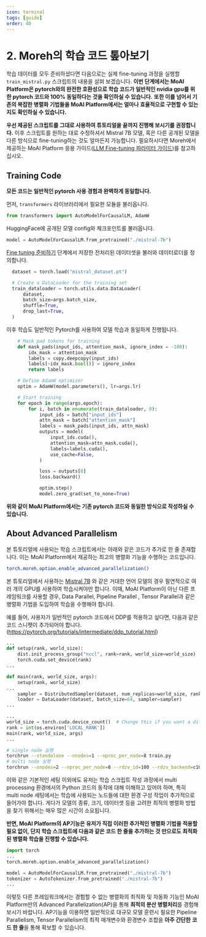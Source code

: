 ```yaml
---
icon: terminal
tags: [guide]
order: 40
---
```

# 2. Moreh의 학습 코드 톺아보기

학습 데이터를 모두 준비하셨다면 다음으로는 실제 fine-tuning 과정을 실행할 `train_mistral.py` 스크립트의 내용을 살펴 보겠습니다. **이번 단계에서는 MoAI Platform은 pytorch와의 완전한 호환성으로 학습 코드가 일반적인 nvidia gpu를 위한 pytorch 코드와 100% 동일하다는 것을 확인하실 수 있습니다.** **또한 이를 넘어서 기존의 복잡한 병렬화 기법들을 MoAI Platform에서는 얼마나 효율적으로 구현할 수 있는지도 확인하실 수 있습니다.**

**우선 제공된 스크립트를 그대로 사용하여 튜토리얼을 끝까지 진행해 보시기를 권장합니다.** 이후 스크립트를 원하는 대로 수정하셔서 Mistral 7B 모델, 혹은 다른 공개된 모델을 다른 방식으로 fine-tuning하는 것도 얼마든지 가능합니다. 필요하시다면 Moreh에서 제공하는 MoAI Platform 응용 가이드([LLM Fine-tuning 파라미터 가이드](/Supported_Documents/LLM_param_guide.md))를 참고하십시오.

## Training Code

**모든 코드는 일반적인 pytorch 사용 경험과 완벽하게 동일합니다.** 

먼저, `transformers` 라이브러리에서 필요한 모듈을 불러옵니다.

```python
from transformers import AutoModelForCausalLM, AdamW
```

HuggingFace에 공개된 모델 config와 체크포인트를 불러옵니다. 

```python
model = AutoModelForCausalLM.from_pretrained("./mistral-7b")
```

[Fine tuning 준비하기](1_Fine-tuning_준비하기.md) 단계에서 저장한 전처리된 데이터셋을 불러와 데이터로더를 정의합니다. 

```python
  dataset = torch.load("mistral_dataset.pt")

  # Create a DataLoader for the training set
  train_dataloader = torch.utils.data.DataLoader(
      dataset,
      batch_size=args.batch_size,
      shuffle=True,
      drop_last=True,
  )
```

이후 학습도 일반적인 Pytorch를 사용하여 모델 학습과 동일하게 진행됩니다. 

```python
    # Mask pad tokens for training
    def mask_pads(input_ids, attention_mask, ignore_index = -100):
        idx_mask = attention_mask
        labels = copy.deepcopy(input_ids)
        labels[~idx_mask.bool()] = ignore_index
        return labels

    # Define AdamW optimizer
    optim = AdamW(model.parameters(), lr=args.lr)

    # Start training
    for epoch in range(args.epoch):
        for i, batch in enumerate(train_dataloader, 0):
            input_ids = batch["input_ids"]
            attn_mask = batch["attention_mask"]
            labels = mask_pads(input_ids, attn_mask)
            outputs = model(
                input_ids.cuda(),
                attention_mask=attn_mask.cuda(),
                labels=labels.cuda(),
                use_cache=False,
            )

            loss = outputs[0]
            loss.backward()

            optim.step()
            model.zero_grad(set_to_none=True)
```

**위와 같이 MoAI Platform에서는 기존 pytorch 코드와 동일한 방식으로 작성하실 수 있습니다.**

## About Advanced Parallelism

본 튜토리얼에 사용되는 학습 스크립트에서는 아래와 같은 코드가 추가로 한 줄 존재합니다. 이는 MoAI Platform에서 제공하는 최고의 병렬화 기능을 수행하는 코드입니다.

```bash
torch.moreh.option.enable_advanced_parallelization()
```

본 튜토리얼에서 사용하는 [Mistral 7B](https://mistral.ai/news/announcing-mistral-7b/) 와 같은 거대한 언어 모델의 경우 필연적으로 여러 개의 GPU를 사용하여 학습시켜야만 합니다. 이때, MoAI Platform이 아닌 다른 프레임워크를 사용할 경우, Data Parallel, Pipeline Parallel , Tensor Parallel과 같은 병렬화 기법을 도입하여 학습을 수행해야 합니다. 

예를 들어, 사용자가 일반적인 pytorch 코드에서 DDP를 적용하고 싶다면, 다음과 같은 코드 스니펫이 추가되어야 합니다. (https://pytorch.org/tutorials/intermediate/ddp_tutorial.html)

```python
...
def setup(rank, world_size):
    dist.init_process_group("nccl", rank=rank, world_size=world_size)
    torch.cuda.set_device(rank)
...

def main(rank, world_size, args):
	setup(rank, world_size)
...
	sampler = DistributedSampler(dataset, num_replicas=world_size, rank=rank)
	loader = DataLoader(dataset, batch_size=64, sampler=sampler)
...

...
world_size = torch.cuda.device_count()  # Change this if you want a different number of GPUs
rank = int(os.environ['LOCAL_RANK'])
main(rank, world_size, args)
...
```

```bash
# single node 실행
torchrun --standalone --nnodes=1 --nproc_per_node=8 train.py
# multi node 실행
torchrun --nnodes=2 --nproc_per_node=8 --rdzv_id=100 --rdzv_backend=c10d --rdzv_endpoint=$MASTER_ADDR:29400 train.py
```

이와 같은 기본적인 세팅 이외에도 유저는 학습 스크립트 작성 과정에서 multi processing 환경에서의 Python 코드의 동작에 대해 이해하고 있어야 하며, 특히 multi node 세팅에서는 학습에 사용되는 노드들에 대한 환경 구성 작업이 추가적으로 들어가야 합니다. 게다가 모델의 종류, 크기, 데이터셋 등을 고려한 최적의 병렬화 방법을 찾기 위해서는 매우 많은 시간이 소요됩니다.

**반면, MoAI Platform의 AP기능은 유저가 직접 이러한 추가적인 병렬화 기법을 적용할 필요 없이, 단지 학습 스크립트에 다음과 같은 코드 한 줄을 추가하는 것 만으로도 최적화된 병렬화 학습을 진행할 수 있습니다.**

```python
import torch
...
torch.moreh.option.enable_advanced_parallelization()

model = AutoModelForCausalLM.from_pretrained("./mistral-7b")
tokenizer = AutoTokenizer.from_pretrained("./mistral-7b") 
...
```

이렇듯 다른 프레임워크에서는 경험할 수 없는 병렬화의 최적화 및 자동화 기능인 MoAI Platform만의 Advanced Parallelization(AP)을 통해 **최적의 분산 병렬처리**를 경험해보시기 바랍니다. AP기능을 이용하면 일반적으로 대규모 모델 훈련시 필요한 Pipeline Parallelism, Tensor Parallelism의 최적 매개변수와 환경변수 조합을 **아주 간단한** **코드 한 줄**을 통해 확보할 수 있습니다.